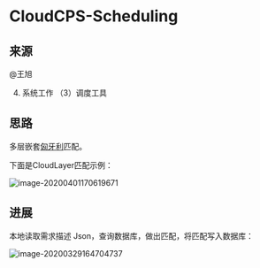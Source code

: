 # CloudCPS-Scheduling

## 来源

@王旭

4. 系统工作
（3）调度工具

## 思路

多层嵌套[匈牙利](https://zh.wikipedia.org/zh-hans/匈牙利算法)匹配。

下面是CloudLayer匹配示例：

![image-20200401170619671](https://tva1.sinaimg.cn/large/00831rSTly1gdedmo2grcj31gc0u0wsr.jpg)

## 进展

本地读取需求描述 Json，查询数据库，做出匹配，将匹配写入数据库：

![image-20200329164704737](https://tva1.sinaimg.cn/large/00831rSTly1gdaw7p0fe0j30nc0kak55.jpg)

